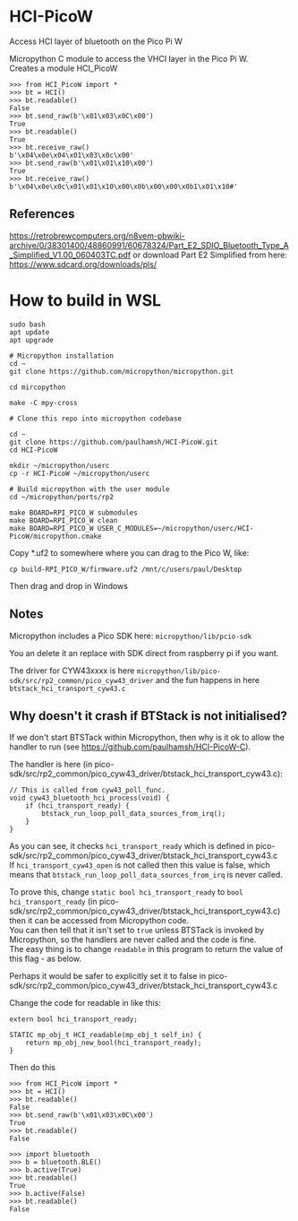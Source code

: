 # HCI-PicoW
Access HCI layer of bluetooth on the Pico Pi W

Micropython C module to access the VHCI layer in the Pico Pi W.   
Creates a module HCI_PicoW   

```
>>> from HCI_PicoW import *
>>> bt = HCI()
>>> bt.readable()
False
>>> bt.send_raw(b'\x01\x03\x0C\x00') 
True
>>> bt.readable()
True
>>> bt.receive_raw()
b'\x04\x0e\x04\x01\x03\x0c\x00'
>>> bt.send_raw(b'\x01\x01\x10\x00') 
True
>>> bt.receive_raw()
b'\x04\x0e\x0c\x01\x01\x10\x00\x0b\x00\x00\x0b1\x01\x10#'
```



## References   
https://retrobrewcomputers.org/n8vem-pbwiki-archive/0/38301400/48860991/60678324/Part_E2_SDIO_Bluetooth_Type_A_Simplified_V1.00_060403TC.pdf
or download Part E2 Simplified from here:   
https://www.sdcard.org/downloads/pls/ 

# How to build in WSL
```
sudo bash
apt update
apt upgrade

# Micropython installation
cd ~
git clone https://github.com/micropython/micropython.git

cd mircopython

make -C mpy-cross

# Clone this repo into micropython codebase

cd ~
git clone https://github.com/paulhamsh/HCI-PicoW.git
cd HCI-PicoW

mkdir ~/micropython/userc
cp -r HCI-PicoW ~/micropython/userc

# Build micropython with the user module
cd ~/micropython/ports/rp2

make BOARD=RPI_PICO_W submodules
make BOARD=RPI_PICO_W clean
make BOARD=RPI_PICO_W USER_C_MODULES=~/micropython/userc/HCI-PicoW/micropython.cmake
````

Copy *.uf2 to somewhere where you can drag to the Pico W, like:

````
cp build-RPI_PICO_W/firmware.uf2 /mnt/c/users/paul/Desktop
````
Then drag and drop in Windows    




## Notes
Micropython includes a Pico SDK here:
```micropython/lib/pcio-sdk```

You an delete it an replace with SDK direct from raspberry pi if you want.   

The driver for CYW43xxxx is here
```micropython/lib/pico-sdk/src/rp2_common/pico_cyw43_driver```
and the fun happens in here
```btstack_hci_transport_cyw43.c```


## Why doesn't it crash if BTStack is not initialised?

If we don't start BTSTack within Micropython, then why is it ok to allow the handler to run (see https://github.com/paulhamsh/HCI-PicoW-C).

The handler is here (in pico-sdk/src/rp2_common/pico_cyw43_driver/btstack_hci_transport_cyw43.c):

```
// This is called from cyw43_poll_func.
void cyw43_bluetooth_hci_process(void) {
    if (hci_transport_ready) {
        btstack_run_loop_poll_data_sources_from_irq();
    }
}
```

As you can see, it checks ```hci_transport_ready``` which is defined  in pico-sdk/src/rp2_common/pico_cyw43_driver/btstack_hci_transport_cyw43.c   
If ```hci_transport_cyw43_open``` is not called then this value is false, which means that ```btstack_run_loop_poll_data_sources_from_irq``` is never called.   

To prove this, change ```static bool hci_transport_ready``` to ```bool hci_transport_ready``` (in pico-sdk/src/rp2_common/pico_cyw43_driver/btstack_hci_transport_cyw43.c) then it can be accessed from Micropython code.   
You can then tell that it isn't set to ```true``` unless BTSTack is invoked by Micropython, so the handlers are never called and the code is fine.   
The easy thing is to change ```readable``` in this program to return the value of this flag - as below.   

Perhaps it would be safer to explicitly set it to false in pico-sdk/src/rp2_common/pico_cyw43_driver/btstack_hci_transport_cyw43.c   

Change the code for readable in like this:
```
extern bool hci_transport_ready;

STATIC mp_obj_t HCI_readable(mp_obj_t self_in) {
    return mp_obj_new_bool(hci_transport_ready);
}
```

Then do this   

```
>>> from HCI_PicoW import *
>>> bt = HCI()
>>> bt.readable()
False
>>> bt.send_raw(b'\x01\x03\x0C\x00') 
True
>>> bt.readable()
False

>>> import bluetooth
>>> b = bluetooth.BLE()
>>> b.active(True)
>>> bt.readable()
True
>>> b.active(False)
>>> bt.readable()
False
```
